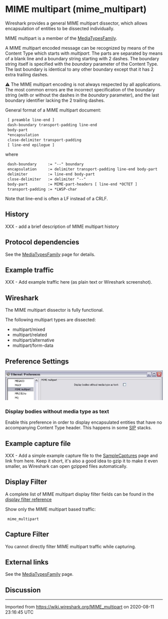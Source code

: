 # MIME multipart (mime\_multipart)

Wireshark provides a general MIME multipart dissector, which allows encapsulation of entities to be dissected individually.

MIME multipart is a member of the [MediaTypesFamily](/MediaTypesFamily).

A MIME multipart encoded message can be recognized by means of the Content Type which starts with *multipart*. The parts are separated by means of a blank line and a boundary string starting with 2 dashes. The boundary string itself is specified with the *boundary* parameter of the Content Type. The last boundary is identical to any other boundary except that it has 2 extra trailing dashes.

:warning: The MIME multipart encoding is not always respected by all applications. The most common errors are the incorrect specification of the boundary string (with or without the dashes in the *boundary* parameter), and the last boundary identifier lacking the 2 trailing dashes.

General format of a MIME multipart document:

``` 
 [ preamble line-end ]
 dash-boundary transport-padding line-end
 body-part
 *encapsulation
 close-delimiter transport-padding
 [ line-end epilogue ]
```

where

``` 
 dash-boundary     := "--" boundary
 encapsulation     := delimiter transport-padding line-end body-part
 delimiter         := line-end body-part
 close-delimiter   := delimiter "--"
 body-part         := MIME-part-headers [ line-end *OCTET ]
 transport-padding := *LWSP-char
```

Note that line-end is often a LF instead of a CRLF.

## History

XXX - add a brief description of MIME multipart history

## Protocol dependencies

See the [MediaTypesFamily](/MediaTypesFamily) page for details.

## Example traffic

XXX - Add example traffic here (as plain text or Wireshark screenshot).

## Wireshark

The MIME multipart dissector is fully functional.

The following multipart types are dissected:

  - multipart/mixed
  - multipart/related
  - multipart/alternative
  - multipart/form-data

## Preference Settings

![MIME\_multipart\_preferences.jpg](uploads/__moin_import__/attachments/MIME_multipart/MIME_multipart_preferences.jpg "MIME_multipart_preferences.jpg")

### Display bodies without media type as text

Enable this preference in order to display encapsulated entities that have no accompanying Content Type header. This happens in some [SIP](/SIP) stacks.

## Example capture file

XXX - Add a simple example capture file to the [SampleCaptures](/SampleCaptures) page and link from here. Keep it short, it's also a good idea to gzip it to make it even smaller, as Wireshark can open gzipped files automatically.

## Display Filter

A complete list of MIME multipart display filter fields can be found in the [display filter reference](http://www.wireshark.org/docs/dfref/m/mime_multipart.html)

Show only the MIME multipart based traffic:

``` 
 mime_multipart 
```

## Capture Filter

You cannot directly filter MIME multipart traffic while capturing.

## External links

See the [MediaTypesFamily](/MediaTypesFamily) page.

## Discussion

---

Imported from https://wiki.wireshark.org/MIME_multipart on 2020-08-11 23:16:45 UTC
